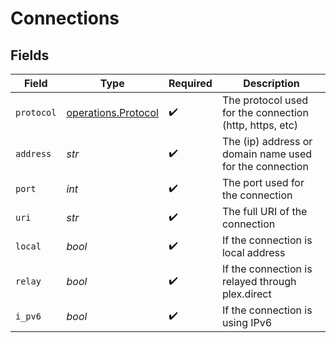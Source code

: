 # Connections


## Fields

| Field                                                      | Type                                                       | Required                                                   | Description                                                |
| ---------------------------------------------------------- | ---------------------------------------------------------- | ---------------------------------------------------------- | ---------------------------------------------------------- |
| `protocol`                                                 | [operations.Protocol](../../models/operations/protocol.md) | :heavy_check_mark:                                         | The protocol used for the connection (http, https, etc)    |
| `address`                                                  | *str*                                                      | :heavy_check_mark:                                         | The (ip) address or domain name used for the connection    |
| `port`                                                     | *int*                                                      | :heavy_check_mark:                                         | The port used for the connection                           |
| `uri`                                                      | *str*                                                      | :heavy_check_mark:                                         | The full URI of the connection                             |
| `local`                                                    | *bool*                                                     | :heavy_check_mark:                                         | If the connection is local address                         |
| `relay`                                                    | *bool*                                                     | :heavy_check_mark:                                         | If the connection is relayed through plex.direct           |
| `i_pv6`                                                    | *bool*                                                     | :heavy_check_mark:                                         | If the connection is using IPv6                            |